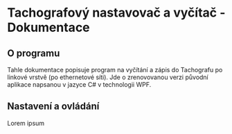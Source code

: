 # Tachografový nastavovač a vyčítač - Dokumentace

## O programu

Tahle dokumentace popisuje program na vyčítání a zápis do Tachografu po linkové vrstvě (po ethernetové síti). Jde o zrenovovanou verzi původní aplikace napsanou v jazyce C# v technologii WPF.

## Nastavení a ovládání

Lorem ipsum
